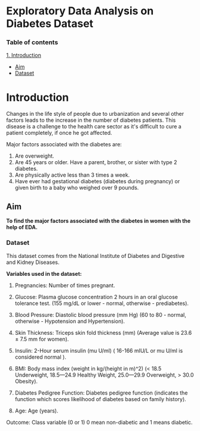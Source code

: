 # Exploratory Data Analysis on Diabetes Dataset

### Table of contents
[1. Introduction](#introduction)
  * [Aim](#aim)
  * [Dataset](#dataset)
     


<!-- toc -->

# Introduction

Changes in the life style of people due to urbanization and several other factors leads to the increase in the number of diabetes patients. This disease is a challenge to the health care sector as it's difficult to cure a patient completely, if once he got affected.

Major factors associated with the diabetes are:

1) Are overweight.
2) Are 45 years or older. Have a parent, brother, or sister with type 2 diabetes.
3) Are physically active less than 3 times a week.
4) Have ever had gestational diabetes (diabetes during pregnancy) or given birth to a baby who weighed over 9 pounds.

## Aim 
**To find the major factors associated with the diabetes in women with the help of EDA.**

### Dataset
This dataset comes from the National Institute of Diabetes and Digestive and Kidney Diseases.

**Variables used in the dataset:**


1) Pregnancies: Number of times pregnant.

2) Glucose: Plasma glucose concentration 2 hours in an oral glucose tolerance test. (155 mg/dL or lower - normal, otherwise - prediabetes).

3) Blood Pressure: Diastolic blood pressure (mm Hg) (60 to 80 - normal, otherwise - Hypotension and Hypertension).

4) Skin Thickness: Triceps skin fold thickness (mm) (Average value is 23.6 ± 7.5 mm for women).

5) Insulin: 2-Hour serum insulin (mu U/ml) ( 16-166 mIU/L or mu U/ml is considered normal ).

6) BMI: Body mass index (weight in kg/(height in m)^2) (< 18.5 Underweight, 18.5—24.9 Healthy Weight, 25.0—29.9 Overweight, > 30.0 Obesity).

7) Diabetes Pedigree Function: Diabetes pedigree function (indicates the function which scores likelihood of diabetes based on family history).

8) Age: Age (years).

Outcome: Class variable (0 or 1) 0 mean non-diabetic and 1 means diabetic.



